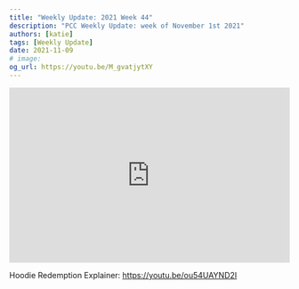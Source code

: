 ```yaml
---
title: "Weekly Update: 2021 Week 44"
description: "PCC Weekly Update: week of November 1st 2021"
authors: [katie]
tags: [Weekly Update]
date: 2021-11-09
# image:
og_url: https://youtu.be/M_gvatjytXY
---
```


<iframe width="100%" height="315" src="https://www.youtube.com/embed/M_gvatjytXY" title="YouTube video player" frameborder="0" allow="accelerometer; autoplay; clipboard-write; encrypted-media; gyroscope; picture-in-picture" allowfullscreen></iframe>

<!--truncate-->

Hoodie Redemption Explainer: 
https://youtu.be/ou54UAYND2I